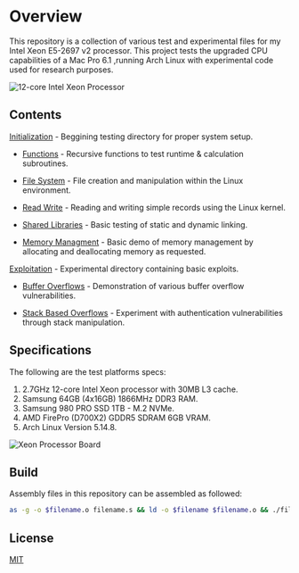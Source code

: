 # Overview

This repository is a collection of various test and experimental files for my Intel Xeon E5-2697 v2 processor. This project tests the upgraded CPU capabilities of a Mac Pro 6.1 ,running Arch Linux with experimental code used for research purposes.

![12-core Intel Xeon Processor](/images/12-core_Intel_Xeon_Processor.png)

## Contents

[Initialization](/initialization) - Beggining testing directory for proper system setup.

- [Functions](/initialization/functions/) - Recursive functions to test runtime & calculation subroutines.

- [File System](/initialization/filesystem/) - File creation and manipulation within the Linux environment.

- [Read Write](/initialization/readwrite/) - Reading and writing simple records using the Linux kernel.   

- [Shared Libraries](/initialization/sharedlib/) - Basic testing of static and dynamic linking.

- [Memory Managment](/initialization/memalloc/) - Basic demo of memory management by allocating and deallocating memory as requested.

[Exploitation](/exploitation/) - Experimental directory containing basic exploits.

- [Buffer Overflows](/exploitation/bufferoverflow/) - Demonstration of various buffer overflow vulnerabilities.
        
- [Stack Based Overflows](/exploitation/stackoverflow/) - Experiment with authentication vulnerabilities through stack manipulation.

## Specifications

The following are the test platforms specs:

1. 2.7GHz 12-core Intel Xeon processor with 30MB L3 cache.
2. Samsung 64GB (4x16GB) 1866MHz DDR3 RAM.
3. Samsung 980 PRO SSD 1TB - M.2 NVMe.
4. AMD FirePro (D700X2) GDDR5 SDRAM 6GB VRAM.
5. Arch Linux Version 5.14.8.

![Xeon Processor Board](/images/Xeon_Processor_Board.png)

## Build

Assembly files in this repository can be assembled as followed:

```bash
as -g -o $filename.o filename.s && ld -o $filename $filename.o && ./filename
```

## License

[MIT](https://choosealicense.com/licenses/mit/)
